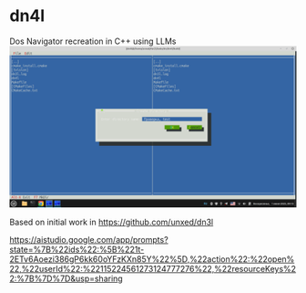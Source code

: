 # dn4l
Dos Navigator recreation in C++ using LLMs
![Screenshot](/screenshots/0002.png)


Based on initial work in
https://github.com/unxed/dn3l


https://aistudio.google.com/app/prompts?state=%7B%22ids%22:%5B%221t-2ETv6Aoezi386gP6kk60oYFzKXn85Y%22%5D,%22action%22:%22open%22,%22userId%22:%22115224561273124777276%22,%22resourceKeys%22:%7B%7D%7D&usp=sharing

